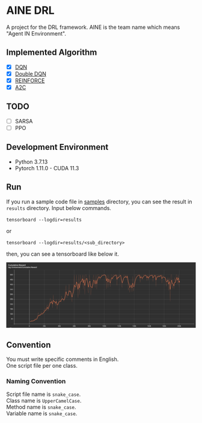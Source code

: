 # AINE DRL

A project for the DRL framework. AINE is the team name which means "Agent IN Environment".

## Implemented Algorithm

- [x] [DQN](aine_drl/agent/dqn.py)
- [x] [Double DQN](aine_drl/agent/dqn.py)
- [x] [REINFORCE](aine_drl/agent/reinforce.py)
- [x] [A2C](aine_drl/agent/a2c.py)

## TODO

- [ ] SARSA
- [ ] PPO

## Development Environment

* Python 3.7.13
* Pytorch 1.11.0 - CUDA 11.3

## Run

If you run a sample code file in [samples](samples/) directory, you can see the result in `results` directory. Input below commands.

```
tensorboard --logdir=results
```

or

```
tensorboard --logdir=results/<sub_directory>
```

then, you can see a tensorboard like below it.

![](images/cartpole-v1-reinforce-cumulative-reward-graph.png)

## Convention

You must write specific comments in English.  
One script file per one class.  

### Naming Convention

Script file name is `snake_case`.  
Class name is `UpperCamelCase`.  
Method name is `snake_case`.  
Variable name is `snake_case`.
